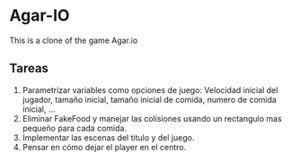 # Agar-IO
This is a clone of the game Agar.io

## Tareas
  1. Parametrizar variables como opciones de juego: Velocidad inicial del jugador,
     tamaño inicial, tamaño inicial de comida, numero de comida inicial, ...
  2. Eliminar FakeFood y manejar las colisiones usando un rectangulo mas pequeño
     para cada comida.
  3. Implementar las escenas del titulo y del juego.
  4. Pensar en cómo dejar el player en el centro. 